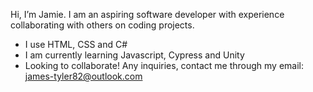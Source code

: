 Hi, I’m Jamie. I am an aspiring software developer with experience collaborating with others on coding projects.
- I use HTML, CSS and C#
- I am currently learning Javascript, Cypress and Unity
- Looking to collaborate! Any inquiries, contact me through my email: james-tyler82@outlook.com


<!---
jamDEV3/jamDEV3 is a ✨ special ✨ repository because its `README.md` (this file) appears on your GitHub profile.
You can click the Preview link to take a look at your changes.
--->
